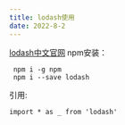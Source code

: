 ```yaml
---
title: lodash使用
date: 2022-8-2
---
```


[lodash中文官网]( https://www.lodashjs.com/)
npm安装：

```
 npm i -g npm
 npm i --save lodash
 ```
 引用:
 ```
 import * as _ from 'lodash'
 ```
